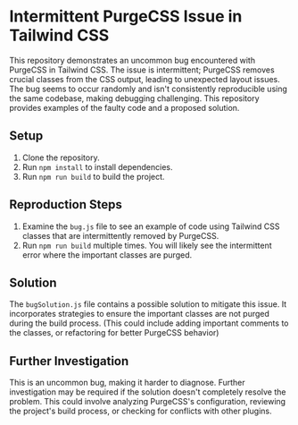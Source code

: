 # Intermittent PurgeCSS Issue in Tailwind CSS

This repository demonstrates an uncommon bug encountered with PurgeCSS in Tailwind CSS.  The issue is intermittent; PurgeCSS removes crucial classes from the CSS output, leading to unexpected layout issues.  The bug seems to occur randomly and isn't consistently reproducible using the same codebase, making debugging challenging. This repository provides examples of the faulty code and a proposed solution.

## Setup

1. Clone the repository.
2. Run `npm install` to install dependencies.
3. Run `npm run build` to build the project.

## Reproduction Steps

1. Examine the `bug.js` file to see an example of code using Tailwind CSS classes that are intermittently removed by PurgeCSS.
2. Run `npm run build` multiple times. You will likely see the intermittent error where the important classes are purged.

## Solution

The `bugSolution.js` file contains a possible solution to mitigate this issue.  It incorporates strategies to ensure the important classes are not purged during the build process.  (This could include adding important comments to the classes, or refactoring for better PurgeCSS behavior) 

## Further Investigation

This is an uncommon bug, making it harder to diagnose. Further investigation may be required if the solution doesn't completely resolve the problem. This could involve analyzing PurgeCSS's configuration, reviewing the project's build process, or checking for conflicts with other plugins.